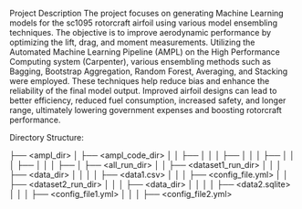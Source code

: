 Project Description
The project focuses on generating Machine Learning models for the sc1095 rotorcraft airfoil using various model ensembling techniques. The objective is to improve aerodynamic performance by optimizing the lift, drag, and moment measurements. Utilizing the Automated Machine Learning Pipeline (AMPL) on the High Performance Computing system (Carpenter), various ensembling methods such as Bagging, Bootstrap Aggregation, Random Forest, Averaging, and Stacking were employed. These techniques help reduce bias and enhance the reliability of the final model output. 
Improved airfoil designs can lead to better efficiency, reduced fuel consumption, increased safety, and longer range, ultimately lowering government expenses and boosting rotorcraft performance.


Directory Structure:

├── <ampl_dir>
│   ├── <ampl_code_dir>
│   │   ├── <ampl>
│   │   │   ├──<docs>
│   │   │   ├──<examples>
│   │   │   ├──<src>
│   │   │   ├──<tests> 
│   ├── <all_run_dir>
│   │   ├── <dataset1_run_dir>
│   │   │   ├── <data_dir>
│   │   │   │   ├── <data1.csv>
│   │   │   ├── <config_file.yml>
│   │   ├── <dataset2_run_dir>
│   │   │   ├── <data_dir>
│   │   │   │   ├── <data2.sqlite>
│   │   │   ├── <config_file1.yml>
│   │   │   ├── <config_file2.yml>
